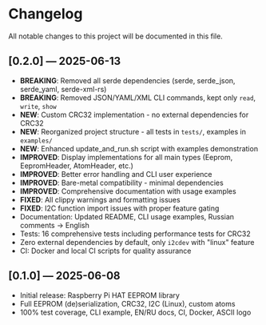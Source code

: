 # Changelog

All notable changes to this project will be documented in this file.

## [0.2.0] — 2025-06-13
- **BREAKING**: Removed all serde dependencies (serde, serde_json, serde_yaml, serde-xml-rs)
- **BREAKING**: Removed JSON/YAML/XML CLI commands, kept only `read`, `write`, `show` 
- **NEW**: Custom CRC32 implementation - no external dependencies for CRC32
- **NEW**: Reorganized project structure - all tests in `tests/`, examples in `examples/`
- **NEW**: Enhanced update_and_run.sh script with examples demonstration
- **IMPROVED**: Display implementations for all main types (Eeprom, EepromHeader, AtomHeader, etc.)
- **IMPROVED**: Better error handling and CLI user experience
- **IMPROVED**: Bare-metal compatibility - minimal dependencies
- **IMPROVED**: Comprehensive documentation with usage examples
- **FIXED**: All clippy warnings and formatting issues
- **FIXED**: I2C function import issues with proper feature gating
- Documentation: Updated README, CLI usage examples, Russian comments → English
- Tests: 16 comprehensive tests including performance tests for CRC32
- Zero external dependencies by default, only `i2cdev` with "linux" feature
- CI: Docker and local CI scripts for quality assurance

## [0.1.0] — 2025-06-08
- Initial release: Raspberry Pi HAT EEPROM library
- Full EEPROM (de)serialization, CRC32, I2C (Linux), custom atoms
- 100% test coverage, CLI example, EN/RU docs, CI, Docker, ASCII logo
